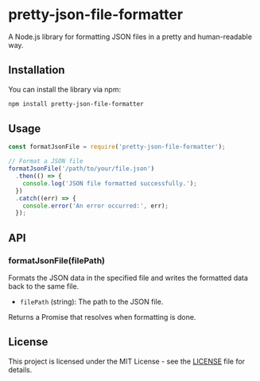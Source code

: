 # pretty-json-file-formatter

A Node.js library for formatting JSON files in a pretty and human-readable way.

## Installation

You can install the library via npm:

```bash
npm install pretty-json-file-formatter
```

## Usage

```javascript
const formatJsonFile = require('pretty-json-file-formatter');

// Format a JSON file
formatJsonFile('/path/to/your/file.json')
  .then(() => {
    console.log('JSON file formatted successfully.');
  })
  .catch((err) => {
    console.error('An error occurred:', err);
  });
```

## API

### formatJsonFile(filePath)

Formats the JSON data in the specified file and writes the formatted data back to the same file.

- `filePath` (string): The path to the JSON file.

Returns a Promise that resolves when formatting is done.

## License

This project is licensed under the MIT License - see the [LICENSE](LICENSE) file for details.
